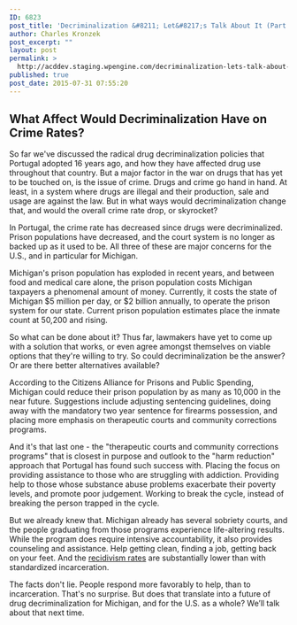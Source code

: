 ```yaml
---
ID: 6823
post_title: 'Decriminalization &#8211; Let&#8217;s Talk About It (Part Three)'
author: Charles Kronzek
post_excerpt: ""
layout: post
permalink: >
  http://acddev.staging.wpengine.com/decriminalization-lets-talk-about-it-part-three.html
published: true
post_date: 2015-07-31 07:55:20
---
```

<h2>What Affect Would Decriminalization Have on Crime Rates?</h2>
So far we've discussed the radical drug decriminalization policies that Portugal adopted 16 years ago, and how they have affected drug use throughout that country. But a major factor in the war on drugs that has yet to be touched on, is the issue of crime. Drugs and crime go hand in hand. At least, in a system where drugs are illegal and their production, sale and usage are against the law. But in what ways would decriminalization change that, and would the overall crime rate drop, or skyrocket?<!--more-->

In Portugal, the crime rate has decreased since drugs were decriminalized. Prison populations have decreased, and the court system is no longer as backed up as it used to be. All three of these are major concerns for the U.S., and in particular for Michigan.

Michigan's prison population has exploded in recent years, and between food and medical care alone, the prison population costs Michigan taxpayers a phenomenal amount of money. Currently, it costs the state of Michigan $5 million per day, or $2 billion annually, to operate the prison system for our state. Current prison population estimates place the inmate count at 50,200 and rising.

So what can be done about it? Thus far, lawmakers have yet to come up with a solution that works, or even agree amongst themselves on viable options that they're willing to try. So could decriminalization be the answer? Or are there better alternatives available?

According to the Citizens Alliance for Prisons and Public Spending, Michigan could reduce their prison population by as many as 10,000 in the near future. Suggestions include adjusting sentencing guidelines, doing away with the mandatory two year sentence for firearms possession, and placing more emphasis on therapeutic courts and community corrections programs.

And it's that last one - the "therapeutic courts and community corrections programs" that is closest in purpose and outlook to the "harm reduction" approach that Portugal has found such success with. Placing the focus on providing assistance to those who are struggling with addiction. Providing help to those whose substance abuse problems exacerbate their poverty levels, and promote poor judgement. Working to break the cycle, instead of breaking the person trapped in the cycle.

But we already knew that. Michigan already has several sobriety courts, and the people graduating from those programs experience life-altering results. While the program does require intensive accountability, it also provides counseling and assistance. Help getting clean, finding a job, getting back on your feet. And the <a href="http://www.windrunkdriving.com/sobriety-courts-celebrate-success/">recidivism rates</a> are substantially lower than with standardized incarceration.

The facts don't lie. People respond more favorably to help, than to incarceration. That's no surprise. But does that translate into a future of drug decriminalization for Michigan, and for the U.S. as a whole? We’ll talk about that next time.